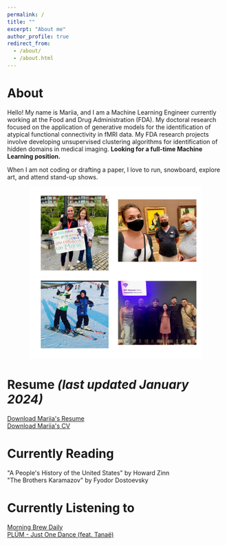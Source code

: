 ```yaml
---
permalink: /
title: ""
excerpt: "About me"
author_profile: true
redirect_from: 
  - /about/
  - /about.html
---
```



About
======
Hello! My name is Mariia, and I am a Machine Learning Engineer currently working at the Food and Drug Administration (FDA). My doctoral research focused on the application of generative models for the identification of atypical functional connectivity in fMRI data. My FDA research projects involve developing unsupervised clustering algorithms for identification of hidden domains in medical imaging. **Looking for a full-time Machine Learning position.** 

When I am not coding or drafting a paper, I love to run, snowboard, explore art, and attend stand-up shows.

<div style="text-align: center;">
  <img src="../images/hobbies.jpg" alt="award img" width="400" style="display: inline-block;">
</div>


Resume *(last updated January 2024)*
======
[Download Mariia's Resume](/files/resume.pdf)<br />
[Download Mariia's CV](/files/cv.pdf)<br />


Currently Reading
=================
"A People's History of the United States" by Howard Zinn<br />
"The Brothers Karamazov" by Fyodor Dostoevsky<br />


Currently Listening to
=======================
[Morning Brew Daily](https://www.youtube.com/@MorningBrewDailyShow)<br />
[PLÜM - Just One Dance (feat. Tanaë)](https://www.youtube.com/watch?v=U-9r_REkZqQ)<br />